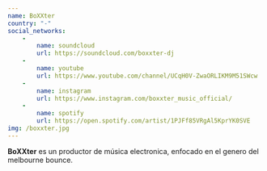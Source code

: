 ```yaml
---
name: BoXXter
country: "-"
social_networks: 
    -
        name: soundcloud
        url: https://soundcloud.com/boxxter-dj
    -
        name: youtube
        url: https://www.youtube.com/channel/UCqH0V-ZwaORLIKM9M51SWcw
    -
        name: instagram
        url: https://www.instagram.com/boxxter_music_official/
    -
        name: spotify
        url: https://open.spotify.com/artist/1PJFf85VRgAl5KprYK0SVE
img: /boxxter.jpg
---
```

**BoXXter** es un productor de música electronica, enfocado en el genero del melbourne bounce.